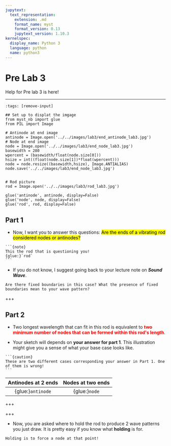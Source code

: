 ```yaml
---
jupytext:
  text_representation:
    extension: .md
    format_name: myst
    format_version: 0.13
    jupytext_version: 1.10.3
kernelspec:
  display_name: Python 3
  language: python
  name: python3
---
```


# Pre Lab 3

Help for Pre lab 3 is here!

___



```{code-cell} ipython3
:tags: [remove-input]

## Set up to displat the imgage
from myst_nb import glue
from PIL import Image

# Antinode at end image
antinode = Image.open('../../images/lab3/end_antinode_lab3.jpg')
# Node at end image
node = Image.open('../../images/lab3/end_node_lab3.jpg')
basewidth = 280
wpercent = (basewidth/float(node.size[0]))
hsize = int((float(node.size[1])*float(wpercent)))
node = node.resize((basewidth,hsize), Image.ANTIALIAS)
node.save('../../images/lab3/end_node_lab3.jpg')


# Rod picture
rod = Image.open('../../images/lab3/rod_lab3.jpg')

glue('antinode', antinode, display=False)
glue('node', node, display=False)
glue('rod', rod, display=False)
```

## Part 1

- Now, I want you to answer this questions: <mark>Are the ends of a vibrating rod considered nodes or antinodes?</mark>

````{margin}
```{note}
This the rod that is questioning you!
{glue:}`rod`
```
````

- If you do not know, I suggest going back to your lecture note on ***Sound Wave***.


```{tip}
Are there fixed boundaries in this case? What the presence of fixed boundaries mean to your wave pattern?
```

+++

## Part 2

- Two longest wavelength that can fit in this rod is equivalent to <font color='red'><b>two minimum number of nodes that can be formed within this rod's length</b></font>.

- Your sketch will depends on **your answer for part 1**. This illustration might give you a sense of what your base case looks like.

````{margin}
```{caution}
These are two different cases corresponding your answer in Part 1. One of them is wrong!
```
````

|Antinodes at 2 ends|Nodes at two ends|
|:---:|:---:|
|{glue:}`antinode`|{glue:}`node`|

+++



+++

- Now, you are asked where to hold the rod to produce 2 wave patterns you just draw. It is pretty easy if you know what **holding** is for.

```{tip}
Holding is to force a node at that point!
```
